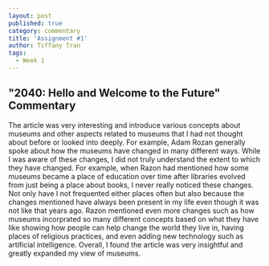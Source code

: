 ```yaml
---
layout: post
published: true
category: commentary
title: 'Assignment #1'
author: Tiffany Tran
tags:
  - Week 1
---
```

## "2040: Hello and Welcome to the Future" Commentary

The article was very interesting and introduce various concepts about museums and other aspects related to museums that I had not thought about before or looked into deeply. For example, Adam Rozan generally spoke about how the museums have changed in many different ways. While I was aware of these changes, I did not truly understand the extent to which they have changed. For example, when Razon had mentioned how some museums became a place of education over time after libraries evolved from just being a place about books, I never really noticed these changes. Not only have I not frequented either places often but also because the changes mentioned have always been present in my life even though it was not like that years ago. Razon mentioned even more changes such as how museums incorprated so many different concepts based on what they have like showing how people can help change the world they live in, having places of religious practices, and even adding new technology such as artificial intelligence. Overall, I found the article was very insightful and greatly expanded my view of museums.